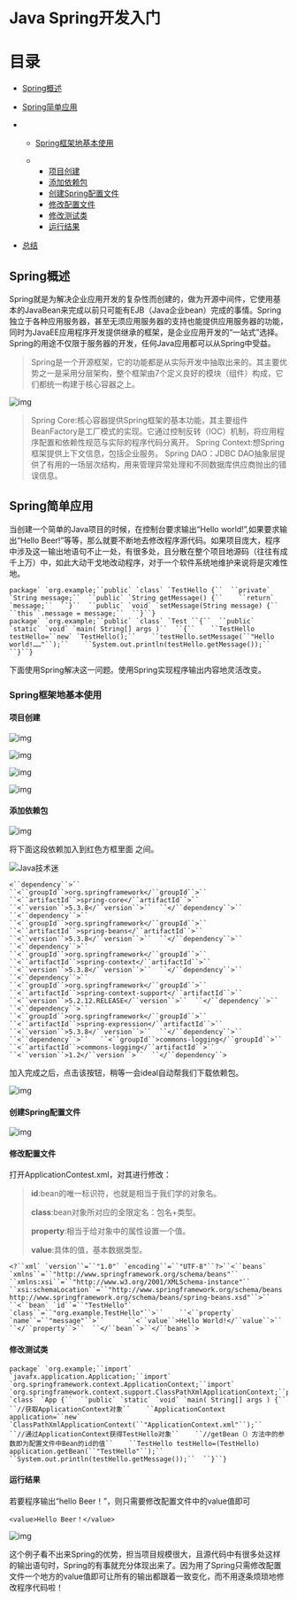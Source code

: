 # Java Spring开发入门

# 目录

- [Spring概述](https://www.jb51.net/article/222633.htm#_label0)

- [Spring简单应用](https://www.jb51.net/article/222633.htm#_label1)

- - [Spring框架地基本使用](https://www.jb51.net/article/222633.htm#_lab2_1_0)

  - - [项目创建](https://www.jb51.net/article/222633.htm#_label3_1_0_0)
    - [添加依赖包](https://www.jb51.net/article/222633.htm#_label3_1_0_1)
    - [创建Spring配置文件](https://www.jb51.net/article/222633.htm#_label3_1_0_2)
    - [修改配置文件](https://www.jb51.net/article/222633.htm#_label3_1_0_3)
    - [修改测试类](https://www.jb51.net/article/222633.htm#_label3_1_0_4)
    - [运行结果](https://www.jb51.net/article/222633.htm#_label3_1_0_5)

- [总结](https://www.jb51.net/article/222633.htm#_label2)




## Spring概述

Spring就是为解决企业应用开发的复杂性而创建的，做为开源中间件，它使用基本的JavaBean来完成以前只可能有EJB（Java企业bean）完成的事情。Spring独立于各种应用服务器，甚至无须应用服务器的支持也能提供应用服务器的功能，同时为JavaEE应用程序开发提供继承的框架，是企业应用开发的“一站式”选择。Spring的用途不仅限于服务器的开发，任何Java应用都可以从Spring中受益。

> Spring是一个开源框架，它的功能都是从实际开发中抽取出来的。其主要优势之一是采用分层架构，整个框架由7个定义良好的模块（组件）构成，它们都统一构建于核心容器之上。

![img](https://img.jbzj.com/file_images/article/202109/202109120852051.png)

> Spring Core:核心容器提供Spring框架的基本功能，其主要组件BeanFactory是工厂模式的实现。它通过控制反转（IOC）机制，将应用程序配置和依赖性规范与实际的程序代码分离开。
> Spring Context:想Spring框架提供上下文信息，包括企业服务。
> Spring DAO：JDBC DAO抽象层提供了有用的一场层次结构，用来管理异常处理和不同数据库供应商抛出的错误信息。



## Spring简单应用

当创建一个简单的Java项目的时候，在控制台要求输出“Hello world!”,如果要求输出“Hello Beer!”等等，那么就要不断地去修改程序源代码。如果项目庞大，程序中涉及这一输出地语句不止一处，有很多处，且分散在整个项目地源码（往往有成千上万）中，如此大动干戈地改动程序，对于一个软件系统地维护来说将是灾难性地。

```
package` `org.example;``public` `class` `TestHello {``  ``private` `String message;``  ``public` `String getMessage() {``    ``return` `message;``  ``}``  ``public` `void` `setMessage(String message) {``    ``this``.message = message;``  ``}``}
package` `org.example;``public` `class` `Test ``{``  ``public` `static` `void` `main( String[] args )``  ``{``    ``TestHello testHello=``new` `TestHello();``    ``testHello.setMessage(``"Hello world!……"``);``    ``System.out.println(testHello.getMessage());``  ``}``}
```

下面使用Spring解决这一问题。使用Spring实现程序输出内容地灵活改变。



### Spring框架地基本使用



#### 项目创建

![img](https://img.jbzj.com/file_images/article/202109/202109120852062.png)

![img](https://img.jbzj.com/file_images/article/202109/202109120852063.jpg)

![img](https://img.jbzj.com/file_images/article/202109/202109120852064.png)

![img](https://img.jbzj.com/file_images/article/202109/202109120852065.png)



#### 添加依赖包

![img](https://img.jbzj.com/file_images/article/202109/202109120852076.jpg)

将下面这段依赖加入到红色方框里面<dependencies> </dependencies>之间。

![Java技术迷](https://img.jbzj.com/erweima/javajsmb.png)

```
<``dependency``>``   ``<``groupId``>org.springframework</``groupId``>``   ``<``artifactId``>spring-core</``artifactId``>``   ``<``version``>5.3.8</``version``>``  ``</``dependency``>``  ``<``dependency``>``   ``<``groupId``>org.springframework</``groupId``>``   ``<``artifactId``>spring-beans</``artifactId``>``   ``<``version``>5.3.8</``version``>``  ``</``dependency``>``  ``<``dependency``>``   ``<``groupId``>org.springframework</``groupId``>``   ``<``artifactId``>spring-context</``artifactId``>``   ``<``version``>5.3.8</``version``>``  ``</``dependency``>``  ``<``dependency``>``   ``<``groupId``>org.springframework</``groupId``>``   ``<``artifactId``>spring-context-support</``artifactId``>``   ``<``version``>5.2.12.RELEASE</``version``>``  ``</``dependency``>``  ``<``dependency``>``   ``<``groupId``>org.springframework</``groupId``>``   ``<``artifactId``>spring-expression</``artifactId``>``   ``<``version``>5.3.8</``version``>``  ``</``dependency``>``  ``<``dependency``>``   ``<``groupId``>commons-logging</``groupId``>``   ``<``artifactId``>commons-logging</``artifactId``>``   ``<``version``>1.2</``version``>``  ``</``dependency``>
```

加入完成之后，点击该按钮，稍等一会ideal自动帮我们下载依赖包。

![img](https://img.jbzj.com/file_images/article/202109/202109120852077.jpg)



#### 创建Spring配置文件

![img](https://img.jbzj.com/file_images/article/202109/202109120852078.jpg)



#### 修改配置文件

打开ApplicationContest.xml，对其进行修改：

> **id**:bean的唯一标识符，也就是相当于我们学的对象名。
>
> **class**:bean对象所对应的全限定名：包名+类型。
>
> **property**:相当于给对象中的属性设置一个值。
>
> **value**:具体的值，基本数据类型。

```
<?``xml` `version``=``"1.0"` `encoding``=``"UTF-8"``?>``<``beans` `xmlns``=``"http://www.springframework.org/schema/beans"``    ``xmlns:xsi``=``"http://www.w3.org/2001/XMLSchema-instance"``    ``xsi:schemaLocation``=``"http://www.springframework.org/schema/beans http://www.springframework.org/schema/beans/spring-beans.xsd"``>``  ``<``bean` `id``=``"TestHello"` `class``=``"org.example.TestHello"``>``    ``<``property` `name``=``"message"``>``      ``<``value``>Hello World!</``value``>``    ``</``property``>``  ``</``bean``>``</``beans``>
```



#### 修改测试类

```
package` `org.example;``import` `javafx.application.Application;``import` `org.springframework.context.ApplicationContext;``import` `org.springframework.context.support.ClassPathXmlApplicationContext;``public` `class` `App {``  ``public` `static` `void` `main( String[] args ) {``    ``//获取ApplicationContext对象``    ``ApplicationContext application=``new` `ClassPathXmlApplicationContext(``"ApplicationContext.xml"``);``    ``//通过ApplicationContext获得TestHello对象``    ``//getBean（）方法中的参数即为配置文件中Bean的id的值``    ``TestHello testHello=(TestHello) application.getBean(``"TestHello"``);``    ``System.out.println(testHello.getMessage());``  ``}``}
```



#### 运行结果

若要程序输出“hello Beer！”，则只需要修改配置文件中的value值即可

```
<value>Hello Beer！</value>
```

![img](https://img.jbzj.com/file_images/article/202109/202109120852089.png)

这个例子看不出来Spring的优势，担当项目规模很大，且源代码中有很多处这样的输出语句时，Spring的有事就充分体现出来了。因为用了Spring只需修改配置文件一个地方的value值即可让所有的输出都跟着一致变化，而不用逐条烦琐地修改程序代码啦！